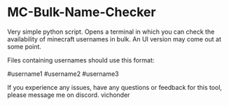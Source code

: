 # MC-Bulk-Name-Checker
Very simple python script. Opens a terminal in which you can check the availability of minecraft usernames in bulk. An UI version may come out at some point.



Files containing usernames should use this format:

#username1
#username2
#username3



If you experience any issues, have any questions or feedback for this tool, please message me on discord.
                                                                                                 vichonder
